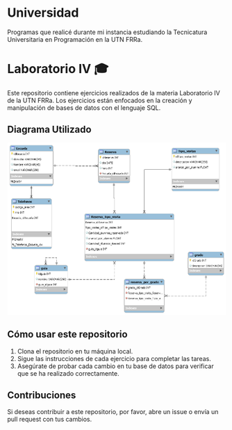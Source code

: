 # Universidad
Programas que realicé durante mi instancia estudiando la Tecnicatura Universitaria en Programación en la UTN FRRa.

# Laboratorio IV 🎓

Este repositorio contiene ejercicios realizados de la materia Laboratorio IV de la UTN FRRa. Los ejercicios están enfocados en la creación y manipulación de bases de datos con el lenguaje SQL.

## Diagrama Utilizado
![Diagrama Utilizado](diagramaJurasicPark.png)

## Cómo usar este repositorio

1. Clona el repositorio en tu máquina local.
2. Sigue las instrucciones de cada ejercicio para completar las tareas.
3. Asegúrate de probar cada cambio en tu base de datos para verificar que se ha realizado correctamente.

## Contribuciones

Si deseas contribuir a este repositorio, por favor, abre un issue o envía un pull request con tus cambios.

